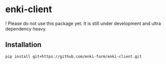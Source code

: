 # enki-client

! Please do not use this package yet. It is still under development and ultra dependency heavy.

## Installation

```bash
pip install git+https://github.com/enki-farm/enki-client.git
```